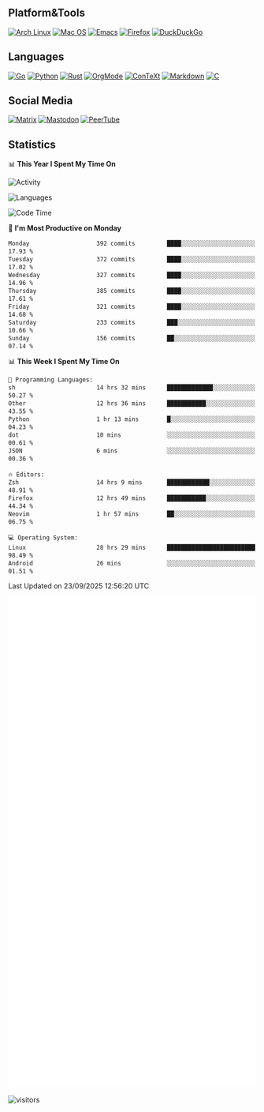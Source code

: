 ## Platform&Tools

[![Arch Linux](https://img.shields.io/badge/ArchLinux-1793D1?logo=arch-linux&logoColor=fff&style=flat-square)](https://archlinux.org/)
[![Mac OS](https://img.shields.io/badge/MacOS-000000?style=flat-square&logo=macos&logoColor=F0F0F0)](https://www.apple.com/macos/)
[![Emacs](https://img.shields.io/badge/Emacs-%237F5AB6.svg?&style=flat-square&logo=gnu-emacs&logoColor=white)](https://www.gnu.org/software/emacs/)
[![Firefox](https://img.shields.io/badge/Firefox-FF7139?style=flat-square&logo=Firefox-Browser&logoColor=white)](https://firefox.com/)
[![DuckDuckGo](https://img.shields.io/badge/DuckDuckGo-DE5833?style=flat-square&logo=DuckDuckGo&logoColor=white)](https://duckduckgo.com/)

## Languages

[![Go](https://img.shields.io/badge/Golang-%2300ADD8.svg?style=flat-square&logo=go&logoColor=white)](https://golang.org/)
[![Python](https://img.shields.io/badge/Python-3670A0?style=flat-square&logo=python&logoColor=ffdd54)](https://www.python.org/)
[![Rust](https://img.shields.io/badge/Rust-%23000000.svg?style=flat-square&logo=rust&logoColor=white)](https://www.rust-lang.org/)
[![OrgMode](https://img.shields.io/badge/OrgMode-%23000000.svg?style=flat-square&logo=org&logoColor=white)](https://orgmode.org/)
[![ConTeXt](https://img.shields.io/badge/ConTeXt-%23008080.svg?style=flat-square&logo=latex&logoColor=white)](https://contextgarden.net/)
[![Markdown](https://img.shields.io/badge/MarkDown-%23000000.svg?style=flat-square&logo=markdown&logoColor=white)](https://daringfireball.net/projects/markdown/)
[![C](https://img.shields.io/badge/C-%2300599C.svg?style=flat-square&logo=c&logoColor=white)](https://www.iso.org/standard/74528.html)

## Social Media
<!--[![Telegram](https://img.shields.io/badge/SteamedFish-2CA5E0?style=social&logo=telegram&logoColor=white)](https://t.me/SteamedFish)-->

[![Matrix](https://img.shields.io/badge/SteamedFish-2CA5E0?style=social&logo=matrix&logoColor=black)](https://matrix.to/#/@i:steamedfish.org)
[![Mastodon](https://img.shields.io/mastodon/follow/109596467238113271?domain=https%3A%2F%2Fmastodon.steamedfish.org%2F&style=social)](https://steamedfish.org/@SteamedFish)
[![PeerTube](https://img.shields.io/badge/PeerTube-23000000.svg?logo=peertube&style=social)](https://peertube.steamedfish.org/)

## Statistics


📊 **This Year I Spent My Time On** 

![Activity](https://wakatime.com/share/@SteamedFish/7529f30a-f1b7-40a4-8d09-e6d855cb7a13.png)

![Languages](https://wakatime.com/share/@SteamedFish/1c5e5366-0e9e-40d8-ac85-d630f61b69c6.svg)

<!--START_SECTION:waka-->
![Code Time](http://img.shields.io/badge/Code%20Time-5%2C025%20hrs%2053%20mins-blue)

📅 **I'm Most Productive on Monday** 

```text
Monday                   392 commits         ████░░░░░░░░░░░░░░░░░░░░░   17.93 % 
Tuesday                  372 commits         ████░░░░░░░░░░░░░░░░░░░░░   17.02 % 
Wednesday                327 commits         ████░░░░░░░░░░░░░░░░░░░░░   14.96 % 
Thursday                 385 commits         ████░░░░░░░░░░░░░░░░░░░░░   17.61 % 
Friday                   321 commits         ████░░░░░░░░░░░░░░░░░░░░░   14.68 % 
Saturday                 233 commits         ███░░░░░░░░░░░░░░░░░░░░░░   10.66 % 
Sunday                   156 commits         ██░░░░░░░░░░░░░░░░░░░░░░░   07.14 % 
```


📊 **This Week I Spent My Time On** 

```text
💬 Programming Languages: 
sh                       14 hrs 32 mins      █████████████░░░░░░░░░░░░   50.27 % 
Other                    12 hrs 36 mins      ███████████░░░░░░░░░░░░░░   43.55 % 
Python                   1 hr 13 mins        █░░░░░░░░░░░░░░░░░░░░░░░░   04.23 % 
dot                      10 mins             ░░░░░░░░░░░░░░░░░░░░░░░░░   00.61 % 
JSON                     6 mins              ░░░░░░░░░░░░░░░░░░░░░░░░░   00.36 % 

🔥 Editors: 
Zsh                      14 hrs 9 mins       ████████████░░░░░░░░░░░░░   48.91 % 
Firefox                  12 hrs 49 mins      ███████████░░░░░░░░░░░░░░   44.34 % 
Neovim                   1 hr 57 mins        ██░░░░░░░░░░░░░░░░░░░░░░░   06.75 % 

💻 Operating System: 
Linux                    28 hrs 29 mins      █████████████████████████   98.49 % 
Android                  26 mins             ░░░░░░░░░░░░░░░░░░░░░░░░░   01.51 % 
```


 Last Updated on 23/09/2025 12:56:20 UTC
<!--END_SECTION:waka-->


![Metrics](https://github.com/SteamedFish/SteamedFish/blob/master/github-metrics.svg)


![visitors](https://visitor-badge.laobi.icu/badge?page_id=SteamedFish.SteamedFish)

